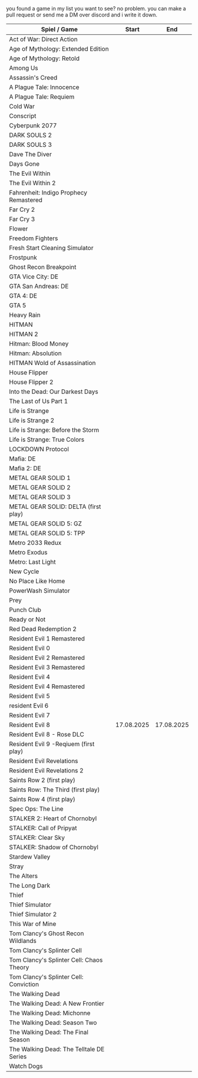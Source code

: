 you found a game in my list you want to see? no problem. you can make a pull request or send me a DM over discord and i write it down.

| Spiel / Game                             | Start               | End                  |
|------------------------------------------|---------------------|----------------------|
| Act of War: Direct Action                |                     |                      |
| Age of Mythology: Extended Edition       |                     |                      |
| Age of Mythology: Retold                 |                     |                      |
| Among Us                                 |                     |                      |
| Assassin's Creed                         |                     |                      |
| A Plague Tale: Innocence                 |                     |                      |
| A Plague Tale: Requiem                   |                     |                      |
| Cold War                                 |                     |                      |
| Conscript                                |                     |                      |
| Cyberpunk 2077                           |                     |                      |
| DARK SOULS 2                             |                     |                      |
| DARK SOULS 3                             |                     |                      |
| Dave The Diver                           |                     |                      |
| Days Gone                                |                     |                      |
| The Evil Within                          |                     |                      |
| The Evil Within 2                        |                     |                      |
| Fahrenheit: Indigo Prophecy Remastered   |                     |                      |
| Far Cry 2                                |                     |                      |
| Far Cry 3                                |                     |                      |
| Flower                                   |                     |                      |
| Freedom Fighters                         |                     |                      |
| Fresh Start Cleaning Simulator           |                     |                      |
| Frostpunk                                |                     |                      |
| Ghost Recon Breakpoint                   |                     |                      |
| GTA Vice City: DE                        |                     |                      |
| GTA San Andreas: DE                      |                     |                      |
| GTA 4: DE                                |                     |                      |
| GTA 5                                    |                     |                      |
| Heavy Rain                               |                     |                      |
| HITMAN                                   |                     |                      |
| HITMAN 2                                 |                     |                      |
| Hitman: Blood Money                      |                     |                      |
| Hitman: Absolution                       |                     |                      |
| HITMAN Wold of Assassination             |                     |                      |
| House Flipper                            |                     |                      |
| House Flipper 2                          |                     |                      |
| Into the Dead: Our Darkest Days          |                     |                      |
| The Last of Us Part 1                    |                     |                      |
| Life is Strange                          |                     |                      |
| Life is Strange 2                        |                     |                      |
| Life is Strange: Before the Storm        |                     |                      |
| Life is Strange: True Colors             |                     |                      |
| LOCKDOWN Protocol                        |                     |                      |
| Mafia: DE                                |                     |                      |
| Mafia 2: DE                              |                     |                      |
| METAL GEAR SOLID 1                       |                     |                      |
| METAL GEAR SOLID 2                       |                     |                      |
| METAL GEAR SOLID 3                       |                     |                      |
| METAL GEAR SOLID: DELTA (first play)     |                     |                      |
| METAL GEAR SOLID 5: GZ                   |                     |                      |
| METAL GEAR SOLID 5: TPP                  |                     |                      |
| Metro 2033 Redux                         |                     |                      |
| Metro Exodus                             |                     |                      |
| Metro: Last Light                        |                     |                      |
| New Cycle                                |                     |                      |
| No Place Like Home                       |                     |                      |
| PowerWash Simulator                      |                     |                      |
| Prey                                     |                     |                      |
| Punch Club                               |                     |                      |
| Ready or Not                             |                     |                      |
| Red Dead Redemption 2                    |                     |                      |
| Resident Evil 1 Remastered               |                     |                      |
| Resident Evil 0                          |                     |                      |
| Resident Evil 2 Remastered               |                     |                      |
| Resident Evil 3 Remastered               |                     |                      |
| Resident Evil 4                          |                     |                      |
| Resident Evil 4 Remastered               |                     |                      |
| Resident Evil 5                          |                     |                      |
| resident Evil 6                          |                     |                      |
| Resident Evil 7                          |                     |                      |
| Resident Evil 8                          | 17.08.2025          | 17.08.2025           |
| Resident Evil 8 - Rose DLC               |                     |                      |
| Resident Evil 9 -Reqiuem (first play)    |                     |                      |
| Resident Evil Revelations                |                     |                      |
| Resident Evil Revelations 2              |                     |                      |
| Saints Row 2 (first play)                |                     |                      |
| Saints Row: The Third (first play)       |                     |                      |
| Saints Row 4 (first play)                |                     |                      |
| Spec Ops: The Line                       |                     |                      |
| STALKER 2: Heart of Chornobyl            |                     |                      |
| STALKER: Call of Pripyat                 |                     |                      |
| STALKER: Clear Sky                       |                     |                      |
| STALKER: Shadow of Chornobyl             |                     |                      |
| Stardew Valley                           |                     |                      |
| Stray                                    |                     |                      |
| The Alters                               |                     |                      |
| The Long Dark                            |                     |                      |
| Thief                                    |                     |                      |
| Thief Simulator                          |                     |                      |
| Thief Simulator 2                        |                     |                      |
| This War of Mine                         |                     |                      |
| Tom Clancy's Ghost Recon Wildlands       |                     |                      |
| Tom Clancy's Splinter Cell               |                     |                      |
| Tom Clancy's Splinter Cell: Chaos Theory |                     |                      |
| Tom Clancy's Splinter Cell: Conviction   |                     |                      |
| The Walking Dead                         |                     |                      |
| The Walking Dead: A New Frontier         |                     |                      |
| The Walking Dead: Michonne               |                     |                      |
| The Walking Dead: Season Two             |                     |                      |
| The Walking Dead: The Final Season       |                     |                      |
| The Walking Dead: The Telltale DE Series |                     |                      |
| Watch Dogs                               |                     |                      |
